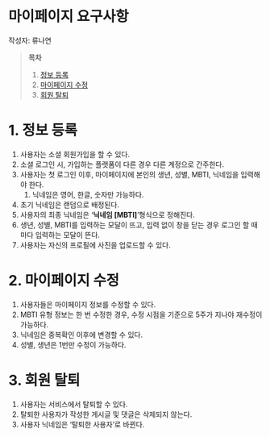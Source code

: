 # 마이페이지 요구사항

작성자: 류나연

> **목차**
>
> 1. [정보 등록](#1-정보-등록)
> 2. [마이페이지 수정](#2-마이페이지-수정)
> 3. [회원 탈퇴](#3-회원-탈퇴)

# 1. 정보 등록

1. 사용자는 소셜 회원가입을 할 수 있다.
2. 소셜 로그인 시, 가입하는 플랫폼이 다른 경우 다른 계정으로 간주한다.
3. 사용자는 첫 로그인 이후, 마이페이지에 본인의 생년, 성별, MBTI, 닉네임을 입력해야 한다.
   1. 닉네임은 영어, 한글, 숫자만 가능하다.
4. 초기 닉네임은 랜덤으로 배정된다.
5. 사용자의 최종 닉네임은 ‘**닉네임 [MBTI]**’형식으로 정해진다.
6. 생년, 성별, MBTI를 입력하는 모달이 뜨고, 입력 없이 창을 닫는 경우 로그인 할 때마다 입력하는 모달이 뜬다.
7. 사용자는 자신의 프로필에 사진을 업로드할 수 있다.

# 2. 마이페이지 수정

1. 사용자들은 마이페이지 정보를 수정할 수 있다.
2. MBTI 유형 정보는 한 번 수정한 경우, 수정 시점을 기준으로 5주가 지나야 재수정이 가능하다.
3. 닉네임은 중복확인 이후에 변경할 수 있다.
4. 성별, 생년은 1번만 수정이 가능하다.

# 3. 회원 탈퇴

1. 사용자는 서비스에서 탈퇴할 수 있다.
2. 탈퇴한 사용자가 작성한 게시글 및 댓글은 삭제되지 않는다.
3. 사용자 닉네임은 ‘탈퇴한 사용자’로 바뀐다.